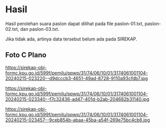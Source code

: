 # Hasil

Hasil perolehan suara paslon dapat dilihat pada file paslon-01.txt, paslon-02.txt, dan paslon-03.txt.

Jika tidak ada, artinya data tersebut belum ada pada SIREKAP.

## Foto C Plano

https://sirekap-obj-formc.kpu.go.id/599f/pemilu/ppwp/31/74/06/10/01/3174061001104-20240215-023220--d9dcccb3-4651-49ad-8728-9110a93cfdb7.jpg

https://sirekap-obj-formc.kpu.go.id/599f/pemilu/ppwp/31/74/06/10/01/3174061001104-20240215-023340--f7c32436-ad47-401d-b2ab-204682b31140.jpg

https://sirekap-obj-formc.kpu.go.id/599f/pemilu/ppwp/31/74/06/10/01/3174061001104-20240215-023457--9ceb854b-abaa-45ba-a54f-269e75bc4cb6.jpg
